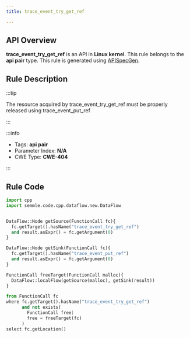```yaml
---
title: trace_event_try_get_ref

---
```



## API Overview
**trace_event_try_get_ref** is an API in **Linux kernel**. This rule belongs to the **api pair** type. This rule is generated using [APISpecGen](../../tools/APISpecGen).
## Rule Description

:::tip

The resource acquired by trace_event_try_get_ref must be properly released using trace_event_put_ref

:::

:::info

- Tags: **api pair**
- Parameter Index: **N/A**
- CWE Type: **CWE-404**

:::

## Rule Code
```python
import cpp
import semmle.code.cpp.dataflow.new.DataFlow


DataFlow::Node getSource(FunctionCall fc){
  fc.getTarget().hasName("trace_event_try_get_ref")
  and result.asExpr() = fc.getArgument(0)
}

DataFlow::Node getSink(FunctionCall fc){
  fc.getTarget().hasName("trace_event_put_ref")
  and result.asExpr() = fc.getArgument(0)
}

FunctionCall freeTarget(FunctionCall malloc){
  DataFlow::localFlow(getSource(malloc), getSink(result))
}

from FunctionCall fc
where fc.getTarget().hasName("trace_event_try_get_ref")
      and not exists(
        FunctionCall free| 
        free = freeTarget(fc)
      )
select fc.getLocation()

    
```